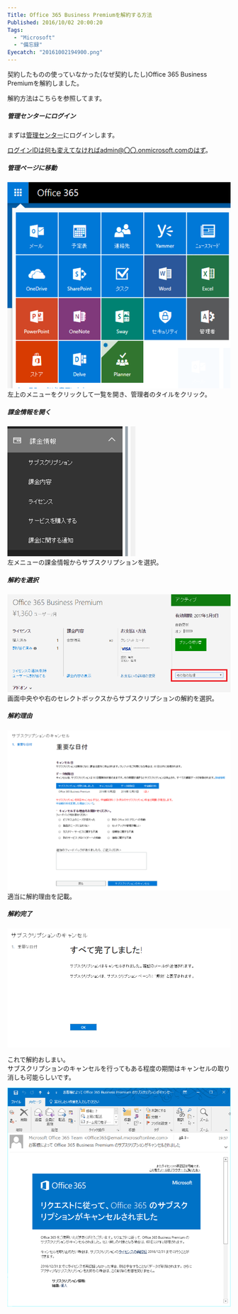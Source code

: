 ```yaml
---
Title: Office 365 Business Premiumを解約する方法
Published: 2016/10/02 20:00:20
Tags:
  - "Microsoft"
  - "備忘録"
Eyecatch: "20161002194900.png"
---
```

契約したものの使っていなかった(なぜ契約したし)Office 365 Business Premiumを解約しました。  

解約方法はこちらを参照してます。   

<?# EmbedLink "https://support.office.com/ja-jp/article/%e4%b8%80%e8%88%ac%e6%b3%95%e4%ba%ba%e5%90%91%e3%81%91-Office-365-%e3%82%b5%e3%83%96%e3%82%b9%e3%82%af%e3%83%aa%e3%83%97%e3%82%b7%e3%83%a7%e3%83%b3%e3%82%92%e3%82%ad%e3%83%a3%e3%83%b3%e3%82%bb%e3%83%ab%e3%81%99%e3%82%8b-b1bc0bef-4608-4601-813a-cdd9f746709a?CorrelationId=1d6f1807-6a45-41bd-9c59-91432c2c1d58&ui=ja-JP&rs=ja-JP&ad=JP" /?>

##### 管理センターにログイン  
まずは[管理センター](https://portal.office.com)にログインします。  

ログインIDは何も変えてなければadmin@〇〇.onmicrosoft.comのはず。  

##### 管理ページに移動  
![](20161002194900.png)   
左上のメニューをクリックして一覧を開き、管理者のタイルをクリック。  

##### 課金情報を開く  
![](20161002195007.png)   
左メニューの課金情報からサブスクリプションを選択。  

##### 解約を選択  
![](20161002195154.png)   
画面中央やや右のセレクトボックスからサブスクリプションの解約を選択。  

##### 解約理由  
![](20161002195319.png)   
適当に解約理由を記載。  

##### 解約完了
![](20161002195601.png)   

これで解約おしまい。  
サブスクリプションのキャンセルを行ってもある程度の期間はキャンセルの取り消しも可能らしいです。  

![](20161002195923.png) 

